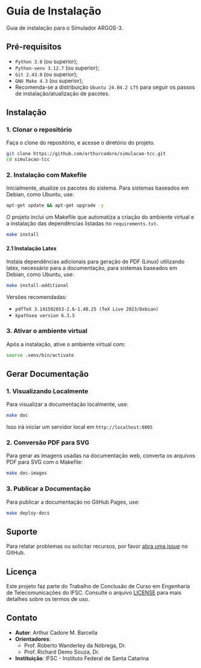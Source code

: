 # Guia de Instalação

Guia de instalação para o Simulador ARGOS-3. 

## Pré-requisitos

- `Python 3.8` (ou superior);
- `Python-venv 3.12.7` (ou superior);
- `Git 2.43.0` (ou superior);
- `GNU Make 4.3` (ou superior);
- Recomenda-se a distribuição `Ubuntu 24.04.2 LTS` para seguir os passos de instalação/atualização de pacotes.  

## Instalação

### 1. Clonar o repositório

Faça o clone do repositório, e acesse o diretório do projeto.

```bash
git clone https://github.com/arthurcadore/simulacao-tcc.git
cd simulacao-tcc
```

### 2. Instalação com Makefile

Inicialmente, atualize os pacotes do sistema. Para sistemas baseados em Debian, como Ubuntu, use:

```bash
apt-get update && apt-get upgrade -y
```

O projeto inclui um Makefile que automatiza a criação do ambiente virtual e a instalação das dependências listadas no `requirements.txt`.

```bash
make install
```

#### 2.1 Instalação Latex

Instala dependências adicionais para geração de PDF (Linux) utilizando latex, necessário para a documentação, para sistemas baseados em Debian, como Ubuntu, use: 

```bash
make install-additional
```

Versões recomendadas: 

- `pdfTeX 3.141592653-2.6-1.40.25 (TeX Live 2023/Debian)`
- `kpathsea version 6.3.5`

### 3. Ativar o ambiente virtual

Após a instalação, ative o ambiente virtual com:

```bash
source .venv/bin/activate
```

## Gerar Documentação

### 1. Visualizando Localmente

Para visualizar a documentação localmente, use:

```bash
make doc
```

Isso irá iniciar um servidor local em `http://localhost:8005`

### 2. Conversão PDF para SVG

Para gerar as imagens usadas na documentação web, converta os arquivos PDF para SVG com o Makefile:

```bash
make doc-images
```

### 3. Publicar a Documentação

Para publicar a documentação no GitHub Pages, use:

```bash
make deploy-docs
```

## Suporte

Para relatar problemas ou solicitar recursos, por favor [abra uma issue](https://github.com/arthurcadore/simulacao-tcc/issues) no GitHub.

## Licença

Este projeto faz parte do Trabalho de Conclusão de Curso em Engenharia de Telecomunicações do IFSC. Consulte o arquivo [LICENSE](https://github.com/arthurcadore/simulacao-tcc/blob/main/LICENSE) para mais detalhes sobre os termos de uso.

## Contato

- **Autor**: Arthur Cadore M. Barcella
- **Orientadores**: 
  - Prof. Roberto Wanderley da Nóbrega, Dr.
  - Prof. Richard Demo Souza, Dr.
- **Instituição**: IFSC - Instituto Federal de Santa Catarina